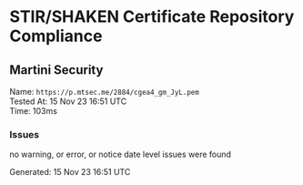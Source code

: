 # STIR/SHAKEN Certificate Repository Compliance

## Martini Security

Name: `https://p.mtsec.me/2884/cgea4_gm_JyL.pem`\
Tested At: 15 Nov 23 16:51 UTC\
Time: 103ms

### Issues

no warning, or error, or notice date level issues were found

Generated: 15 Nov 23 16:51 UTC